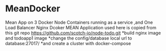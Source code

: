 # MeanDocker
Mean App on 3 Docker Node Containers running as a service ,and One Load Balancer Nginx Dcoker  MEAN Application used here is copied from this git repo  https://github.com/scotch-io/node-todo.git
*build nginx image and todoapp1 image
*change the config/database local url to database:27017/
*and create a cluster with docker-compose
